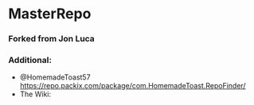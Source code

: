 # MasterRepo

### Forked from Jon Luca
### Additional: 
- @HomemadeToast57 https://repo.packix.com/package/com.HomemadeToast.RepoFinder/
- The Wiki:
